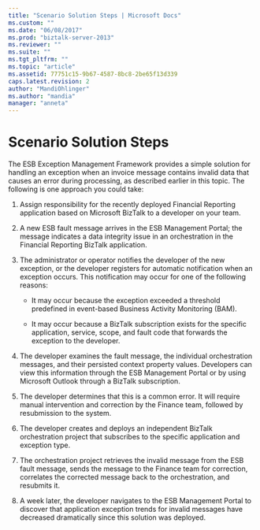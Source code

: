 ```yaml
---
title: "Scenario Solution Steps | Microsoft Docs"
ms.custom: ""
ms.date: "06/08/2017"
ms.prod: "biztalk-server-2013"
ms.reviewer: ""
ms.suite: ""
ms.tgt_pltfrm: ""
ms.topic: "article"
ms.assetid: 77751c15-9b67-4587-8bc8-2be65f13d339
caps.latest.revision: 2
author: "MandiOhlinger"
ms.author: "mandia"
manager: "anneta"
---
```

# Scenario Solution Steps
The ESB Exception Management Framework provides a simple solution for handling an exception when an invoice message contains invalid data that causes an error during processing, as described earlier in this topic. The following is one approach you could take:  
  
1.  Assign responsibility for the recently deployed Financial Reporting application based on Microsoft BizTalk to a developer on your team.  
  
2.  A new ESB fault message arrives in the ESB Management Portal; the message indicates a data integrity issue in an orchestration in the Financial Reporting BizTalk application.  
  
3.  The administrator or operator notifies the developer of the new exception, or the developer registers for automatic notification when an exception occurs. This notification may occur for one of the following reasons:  
  
    -   It may occur because the exception exceeded a threshold predefined in event-based Business Activity Monitoring (BAM).  
  
    -   It may occur because a BizTalk subscription exists for the specific application, service, scope, and fault code that forwards the exception to the developer.  
  
4.  The developer examines the fault message, the individual orchestration messages, and their persisted context property values. Developers can view this information through the ESB Management Portal or by using Microsoft Outlook through a BizTalk subscription.  
  
5.  The developer determines that this is a common error. It will require manual intervention and correction by the Finance team, followed by resubmission to the system.  
  
6.  The developer creates and deploys an independent BizTalk orchestration project that subscribes to the specific application and exception type.  
  
7.  The orchestration project retrieves the invalid message from the ESB fault message, sends the message to the Finance team for correction, correlates the corrected message back to the orchestration, and resubmits it.  
  
8.  A week later, the developer navigates to the ESB Management Portal to discover that application exception trends for invalid messages have decreased dramatically since this solution was deployed.